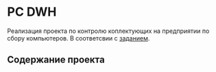 # PC DWH

Реализация проекта по контролю коплектующих на предприятии по сбору компьютеров.
В соответсвии с [заданием](https://github.com/Imato/PC_DWH/blob/master/Description/specification.md).

## Содержание проекта


